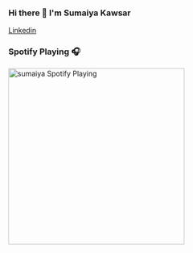 ### Hi there 👋 I'm Sumaiya Kawsar

<a href="https://www.linkedin.com/in/sumaiya-kawsar/">Linkedin
</a>
### Spotify Playing 🎧

[<img src="https://now-playing-sumaiyakawsar.vercel.app/api/spotify-playing" alt="sumaiya Spotify Playing" width="350" />](https://open.spotify.com/user/21hzvlxvqkqns6v3qpsletqbq)

<!--
**sumaiyakawsar/sumaiyakawsar** is a ✨ _special_ ✨ repository because its `README.md` (this file) appears on your GitHub profile.

Here are some ideas to get you started:

- 🔭 I’m currently working on 
- 🌱 I’m currently learning ...
- 👯 I’m looking to collaborate on ...
- 🤔 I’m looking for help with ...
- 💬 Ask me about ...
- 📫 How to reach me:
- 😄 Pronouns: (She/Her)
- ⚡ Fun fact: ...
-->

[twitter]: https://twitter.com/_SumaiyaKawsar_
[instagram]: https://www.instagram.com/sumaiya_sume/
[linkedin]: https://www.linkedin.com/in/sumaiya-kawsar/

